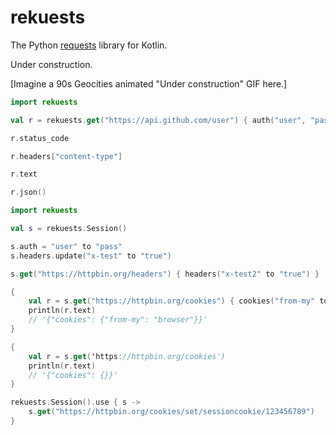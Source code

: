 # rekuests

The Python [requests](https://requests.readthedocs.io/) library for Kotlin.

Under construction.

\[Imagine a 90s Geocities animated "Under construction" GIF here.\]

```kotlin
import rekuests

val r = rekuests.get("https://api.github.com/user") { auth("user", "pass") }

r.status_code

r.headers["content-type"]

r.text

r.json()
```

```kotlin
import rekuests

val s = rekuests.Session()

s.auth = "user" to "pass"
s.headers.update("x-test" to "true")

s.get("https://httpbin.org/headers") { headers("x-test2" to "true") }

{
    val r = s.get("https://httpbin.org/cookies") { cookies("from-my" to "browser") }
    println(r.text)
    // '{"cookies": {"from-my": "browser"}}'
}

{
    val r = s.get('https://httpbin.org/cookies')
    println(r.text)
    // '{"cookies": {}}'
}

rekuests.Session().use { s -> 
    s.get("https://httpbin.org/cookies/set/sessioncookie/123456789")
}
```

